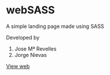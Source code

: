 # webSASS
A simple landing page made using SASS

Developed by
1. Jose Mª Revelles
2. Jorge Nievas

[View web](https://xosejx.github.io/webSASS/)
